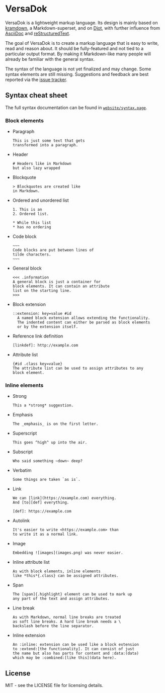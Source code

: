 # VersaDok

VersaDok is a lightweight markup language. Its design is mainly based on [kramdown], a
Markdown-superset, and on [Djot], with further influence from [AsciiDoc] and [reStructuredText].

The goal of VersaDok is to create a markup language that is easy to write, read and reason about. It
should be fully-featured and not tied to a particular output format. By making it Markdown-like many
people will already be familiar with the general syntax.

The syntax of the language is not yet finalized and may change. Some syntax elements are still
missing. Suggestions and feedback are best reported via the [issue tracker][issues].

[kramdown]: https://kramdown.gettalong.org
[Djot]: https://djot.net
[AsciiDoc]: https://docs.asciidoctor.org/asciidoc/latest/
[reStructuredText]: https://docutils.sourceforge.io/rst.html
[issues]: https://github.com/gettalong/versadok/issues


## Syntax cheat sheet

The full syntax documentation can be found in [`website/syntax.page`](website/syntax.page).

### Block elements

* Paragraph

  ~~~
  This is just some text that gets
  transformed into a paragraph.
  ~~~

* Header

  ~~~
  # Headers like in Markdown
  but also lazy wrapped
  ~~~

* Blockquote

  ~~~
  > Blockquotes are created like
  in Markdown.
  ~~~

* Ordered and unordered list

  ~~~
  1. This is an
  2. Ordered list.

  * While this list
  * has no ordering
  ~~~

* Code block

  ~~~~~
  ~~~
  Code blocks are put between lines of
  tilde characters.
  ~~~
  ~~~~~

* General block

  ~~~
  <<< .information
  A general block is just a container for
  block elements. It can contain an attribute
  list on the starting line.
  >>>
  ~~~

* Block extension

  ~~~
  ::extension: key=value #id
    A named block extension allows extending the functionality.
    The indented content can either be parsed as block elements
    or by the extension itself.
  ~~~

* Reference link definition

  ~~~
  [linkdef]: http://example.com
  ~~~

* Attribute list

  ~~~
  {#id .class key=value}
  The attribute list can be used to assign attributes to any
  block element.
  ~~~


### Inline elements

* Strong

  ~~~
  This a *strong* suggestion.
  ~~~

* Emphasis

  ~~~
  The _emphasis_ is on the first letter.
  ~~~

* Superscript

  ~~~
  This goes ^high^ up into the air.
  ~~~

* Subscript

  ~~~
  Who said something ~down~ deep?
  ~~~

* Verbatim

  ~~~
  Some things are taken `as is`.
  ~~~

* Link

  ~~~
  We can [link](https://example.com) everything.
  And [to][def] everything.

  [def]: https://example.com
  ~~~

* Autolink

  ~~~
  It's easier to write <https://example.com> than
  to write it as a normal link.
  ~~~

* Image

  ~~~
  Embedding ![images](images.png) was never easier.
  ~~~

* Inline attribute list

  ~~~
  As with block elements, inline elements
  like *this*{.class} can be assigned attributes.
  ~~~

* Span

  ~~~
  The [span]{.highlight} element can be used to mark up
  any part of the text and assign attributes.
  ~~~

* Line break

  ~~~
  As with Markdown, normal line breaks are treated
  as soft line breaks. A hard line break needs a \
  backslash before the line separator.
  ~~~

* Inline extension

  ~~~
  An :inline: extension can be used like a block extension
  to :extend:[the functionality]. It can consist of just
  the name but also has parts for content and :data:(data)
  which may be :combined:[like this](data here).
  ~~~

## License

MIT - see the LICENSE file for licensing details.
